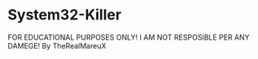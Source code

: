# System32-Killer
FOR EDUCATIONAL PURPOSES ONLY! I AM NOT RESPOSIBLE PER ANY DAMEGE!
By TheRealMareuX
